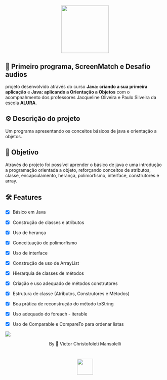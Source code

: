 <div align="center">
<h1>
    <img src="https://github.com/VMansolelli/Projeto-Alugames-Alura/assets/138635441/b5fff654-c5a3-406e-908b-fbe963644f3e" width="150px">
</h1>

</div>

## 🚀  Primeiro programa, ScreenMatch e Desafio audios
projeto desenvolvido através do curso **Java: criando a sua primeira aplicação** e **Java: aplicando a Orientação a Objetos** com o acompnahmento dos professores Jacqueline Oliveira e Paulo Silveira da escola **ALURA**.

## ⚙️ Descrição do projeto
Um programa apresentando os conceitos básicos de java e orientação a objetos.

## 🎯 Objetivo 
Através do projeto foi possível aprender o básico de java e uma introdução a programação orientada a objeto, reforçando conceitos de atributos, classe, encapsulamento, herança, polimorfismo, interface, construtores e array.

## 🛠 Features
- [x] Básico em Java
- [x] Construção de classes e atributos
- [x] Uso de herança
- [x] Conceituação de polimorfismo
- [x] Uso de interface
- [x] Construção de uso de ArrayList
- [x] Hierarquia de classes de métodos
- [x] Criação e uso adequado de métodos construtores
- [x] Estrutura de classe (Atributos, Construtores e Métodos)
- [x] Boa prática de reconstrução do método toString
- [x] Uso adequado do foreach - iterable
- [x] Uso de Comparable e CompareTo para ordenar listas



![](https://raw.githubusercontent.com/andreasbm/readme/master/assets/lines/rainbow.png)

<div align="center">By 🍃 Victor Christofoleti Mansolelli
<h1>
    <img src="https://github.com/VMansolelli/Projeto-Alugames-Alura/assets/138635441/b5fff654-c5a3-406e-908b-fbe963644f3e" width="50px">
</h1>
</div>
